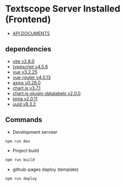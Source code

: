 # Textscope Server Installed (Frontend)

- [API DOCUMENTS](https://www.notion.so/lomin/Textscope-API-Documentation-3c4b9e9068564e648107b307e1f3d68e)

## dependencies

- [vite v2.8.0](https://vitejs.dev/)
- [typescript v4.5.6](https://www.typescriptlang.org/)
- [vue v3.2.25](https://vuejs.org/)
- [vue-router v4.0.13](https://router.vuejs.org/)
- [axios v0.26.0](https://github.com/axios/axios/blob/master/README.md)
- [chart.js v3.7.1](https://www.chartjs.org/docs/latest/)
- [chart.js-plugin-datalabels v2.0.0](https://chartjs-plugin-datalabels.netlify.app/)
- [pinia v2.0.11](https://pinia.vuejs.org/)
- [uuid v8.3.2](https://www.npmjs.com/package/uuid)

## Commands

- Development serveer

```zsh
npm run dev
```

- Project build

```zsh
npm run build
```

- github-pages deploy (template)

```zsh
npm run deploy
```
